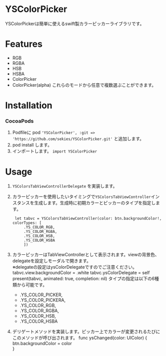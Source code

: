 # YSColorPicker
YSColorPickerは簡単に使えるswift製カラーピッカーライブラリです。

# Features
- RGB
- RGBA
- HSB
- HSBA
- ColorPicker
- ColorPicker(alpha)
これらのモードから任意で複数選ぶことができます。

# Installation
### CocoaPods

1. Podfileに pod `'YSColorPicker', :git => 'https://github.com/sekies/YSColorPicker.git'` と追加します。
1. pod install します。
1. インポートします。 `import YSColorPicker`

# Usage
1. `YSColorsTabViewControllerDelegate` を実装します。
1. カラーピッカーを使用したいタイミングで`YSColorsTabViewController`インスタンスを生成します。生成時に初期カラーとピッカーのタイプを指定します。  

        let tabvc = YSColorsTabViewController(color: btn.backgroundColor!, colorTypes: [
            .YS_COLOR_RGB,
            .YS_COLOR_RGBA,
            .YS_COLOR_HSB,
            .YS_COLOR_HSBA
           	])
1. カラーピッカーはTabViewControllerとして表示されます。viewの背景色、delegateを設定しモーダルで開きます。  
※delegateの設定はysColorDelegateですのでご注意ください。
        tabvc.view.backgroundColor = .white
        tabvc.ysColorDelegate = self
        present(tabvc, animated: true, completion: nil)
  タイプの指定は以下の6種類から可能です。
    - .YS_COLOR_PICKER,
    - .YS_COLOR_PICKERA,  
    - .YS_COLOR_RGB,
    - .YS_COLOR_RGBA,
    - .YS_COLOR_HSB,
    - .YS_COLOR_HSBA

4. デリゲートメソッドを実装します。ピッカー上でカラーが変更されるたびにこのメソッドが呼び出されます。
        func ysChanged(color: UIColor) {  
          btn.backgroundColor = color  
        }
